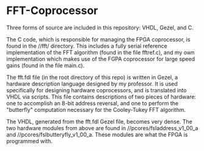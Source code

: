 FFT-Coprocessor
===============

Three forms of source are included in this repository: VHDL, Gezel, and C.

The C code, which is responsible for managing the FPGA coprocessor, is found in the //fft/
directory. This includes a fully serial reference implementation of the FFT algorithm (found
in the file fftref.c), and my own implementation which makes use of the FGPA coprocessor for
large speed gains (found in the file main.c). 

The fft.fdl file (in the root directory of this repo) is written in Gezel, a hardware
description language designed by my professor. It is used specifically for designing hardware
coprocessors, and is translated into VHDL via scripts. This file contains descriptions of two
pieces of hardware: one to accomplish an 8-bit address reversal, and one to perform the
"butterfly" computation necessary for the Cooley-Tukey FFT algorithm. 

The VHDL, generated from the fft.fdl Gezel file, becomes very dense. The two hardware modules
from above are found in //pcores/fsladdress_v1_00_a and //pcores/fslbutteryfly_v1_00_a. These
modules are what the FPGA is programmed with.

